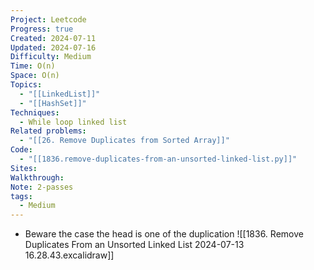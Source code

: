 ```yaml
---
Project: Leetcode
Progress: true
Created: 2024-07-11
Updated: 2024-07-16
Difficulty: Medium
Time: O(n)
Space: O(n)
Topics:
  - "[[LinkedList]]"
  - "[[HashSet]]"
Techniques:
  - While loop linked list
Related problems:
  - "[[26. Remove Duplicates from Sorted Array]]"
Code:
  - "[[1836.remove-duplicates-from-an-unsorted-linked-list.py]]"
Sites: 
Walkthrough: 
Note: 2-passes
tags:
  - Medium
---
```

- Beware the case the head is one of the duplication
![[1836. Remove Duplicates From an Unsorted Linked List 2024-07-13 16.28.43.excalidraw]]
